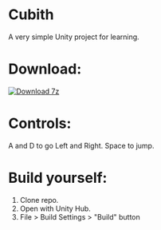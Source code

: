 # Cubith
 A very simple Unity project for learning.

# Download: 
<!-- BEGIN LATEST DOWNLOAD BUTTON -->
[![Download 7z](https://custom-icon-badges.demolab.com/badge/-Download-blue?style=for-the-badge&logo=download&logoColor=white "Download 7z")](https://github.com/MikiMirai/Cubith/archive/latest.7z)
<!-- END LATEST DOWNLOAD BUTTON -->

# Controls:
A and D to go Left and Right.
Space to jump.

# Build yourself:
1. Clone repo.
2. Open with Unity Hub.
3. File > Build Settings > "Build" button
